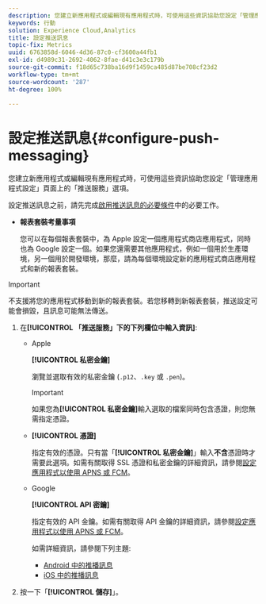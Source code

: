 ```yaml
---
description: 您建立新應用程式或編輯現有應用程式時，可使用這些資訊協助您設定「管理應用程式設定」頁面上的「推送服務」選項。
keywords: 行動
solution: Experience Cloud,Analytics
title: 設定推送訊息
topic-fix: Metrics
uuid: 6763858d-6046-4d36-87c0-cf3600a44fb1
exl-id: d4989c31-2692-4062-8fae-d41c3e3c179b
source-git-commit: f18d65c738ba16d9f1459ca485d87be708cf23d2
workflow-type: tm+mt
source-wordcount: '287'
ht-degree: 100%

---
```


# 設定推送訊息{#configure-push-messaging}

您建立新應用程式或編輯現有應用程式時，可使用這些資訊協助您設定「管理應用程式設定」頁面上的「推送服務」選項。

設定推送訊息之前，請先完成[啟用推送訊息的必要條件](/help/using/c-manage-app-settings/c-mob-confg-app/configure-push-messaging/prerequisites-push-messaging.md)中的必要工作。

* **報表套裝考量事項**

   您可以在每個報表套裝中，為 Apple 設定一個應用程式商店應用程式，同時也為 Google 設定一個。如果您還需要其他應用程式，例如一個用於生產環境，另一個用於開發環境，那麼，請為每個環境設定新的應用程式商店應用程式和新的報表套裝。

>[!IMPORTANT]
>
>不支援將您的應用程式移動到新的報表套裝。若您移轉到新報表套裝，推送設定可能會損毀，且訊息可能無法傳送。

1. 在&#x200B;**[!UICONTROL 「推送服務」下的下列欄位中輸入資訊]**:

   * Apple

      **[!UICONTROL 私密金鑰]**

      瀏覽並選取有效的私密金鑰 (`.p12`、`.key` 或 `.pen`)。

      >[!IMPORTANT]
      >如果您為&#x200B;**[!UICONTROL 私密金鑰]**&#x200B;輸入選取的檔案同時包含憑證，則您無需指定憑證。

   * **[!UICONTROL 憑證]**

      指定有效的憑證。只有當「**[!UICONTROL 私密金鑰]**」輸入&#x200B;**不含**&#x200B;憑證時才需要此選項。如需有關取得 SSL 憑證和私密金鑰的詳細資訊，請參閱[設定應用程式以使用 APNS 或 FCM](/help/using/c-manage-app-settings/c-mob-confg-app/configure-push-messaging/configure-app-apns-gcm.md)。

   * Google

      **[!UICONTROL API 密鑰]**

      指定有效的 API 金鑰。如需有關取得 API 金鑰的詳細資訊，請參閱[設定應用程式以使用 APNS 或 FCM](/help/using/c-manage-app-settings/c-mob-confg-app/configure-push-messaging/configure-app-apns-gcm.md)。

      如需詳細資訊，請參閱下列主題:

      * [Android 中的推播訊息](/help/android/messaging-main/push-messaging/push-messaging.md)
      * [iOS 中的推播訊息](/help/ios/messaging-main/push-messaging/push-messaging.md)

1. 按一下「**[!UICONTROL 儲存]**」。

